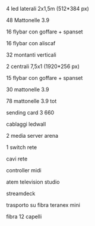 4 led laterali 2x1,5m (512*384 px)

48 Mattonelle 3.9

16 flybar con goffare + spanset

16 flybar con aliscaf

32 montanti verticali

2 centrali 7,5x1 (1920*256 px)

15 flybar con  goffare + spanset

30 mattonelle 3.9

78 mattonelle 3.9 tot

sending card 3 660

cablaggi ledwall

2 media server arena

1 switch rete

cavi rete

controller midi

atem television studio

streamdeck

trasporto su fibra teranex mini

fibra 12 capelli

